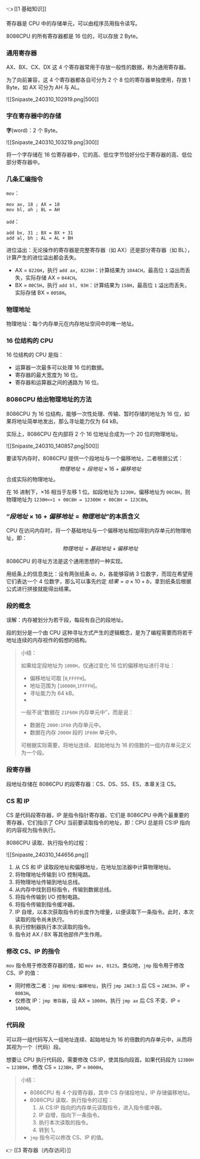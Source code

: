 👈 [[1 基础知识]]

寄存器是 CPU 中的存储单元，可以由程序员用指令读写。

8086CPU 的所有寄存器都是 $16$ 位的，可以存放 $2$ Byte。

### 通用寄存器

AX、BX、CX、DX 这 4 个寄存器常用于存放一般性的数据，称为通用寄存器。

为了向前兼容，这 4 个寄存器都各自可分为 2 个 $8$ 位的寄存器单独使用，存放 $1$ Byte，如 AX 可分为 AH 与 AL。

![[Snipaste_240310_102919.png|500]]

### 字在寄存器中的存储

**字**(word)：2 个 Byte。

![[Snipaste_240310_103219.png|300]]

将一个字存储在 $16$ 位寄存器中，它的高、低位字节恰好分位于寄存器的高、低位部分寄存器中。

### 几条汇编指令

`mov`：

```asmatmel
mov ax, 18 ; AX = 18
mov bl, ah ; BL = AH
```

`add`：

```asmatmel
add bx, 31 ; BX = BX + 31
add al, bh ; AL = AL + BH
```

进位溢出：无论操作的寄存器是完整寄存器（如 AX）还是部分寄存器（如 BL），计算产生的进位溢出都会丢失。

- AX = `8226H`，执行 `add ax, 8226H`：计算结果为 `1044CH`，最高位 `1` 溢出而丢失，实际存储 AX = `044CH`。
- BX = `00C5H`，执行 `add bl, 93H`：计算结果为 `158H`，最高位 `1` 溢出而丢失，实际存储 BX = `0058H`。

### 物理地址

物理地址：每个内存单元在内存地址空间中的唯一地址。

### $16$ 位结构的 CPU

$16$ 位结构的 CPU 是指：

- 运算器一次最多可以处理 $16$ 位的数据。
- 寄存器的最大宽度为 $16$ 位。
- 寄存器和运算器之间的通路为 $16$ 位。

### 8086CPU 给出物理地址的方法

8086CPU 为 $16$ 位结构，能够一次性处理、传输、暂时存储的地址为 $16$ 位，如果将地址简单地发出，那么寻址能力仅为 $64$ kB。

实际上，8086CPU 在内部将 2 个 $16$ 位地址合成为一个 $20$ 位的物理地址。

![[Snipaste_240310_140857.png|500]]

要读写内存时，8086CPU 提供一个段地址与一个偏移地址，二者根据公式：$$物理地址 = 段地址 \times 16 + 偏移地址$$ 合成实际的物理地址。

在 $16$ 进制下，$\times 16$ 相当于左移 $1$ 位。如段地址为 `1230H`，偏移地址为 `00C8H`，则物理地址为 `1230H<<1 + 00C8H = 12300H + 00C8H = 123C8H`。

### “$段地址 \times 16 + 偏移地址 = 物理地址$”的本质含义

CPU 在访问内存时，将一个基础地址与一个偏移地址相加得到内存单元的物理地址，即：$$物理地址 = 基础地址 + 偏移地址$$

8086CPU 的寻址方法是这个通用思想的一种实现。

用纸条上的信息类比：设有两张纸条 $a$，$b$，各能够容纳 $3$ 位数字，而现在希望用它们表达一个 $4$ 位数字，那么可以事先约定 $结果 = a \times 10 + b$，拿到纸条后根据公式进行拼接就能得出结果。

### 段的概念

误解：内存被划分为若干段，每段有自己的段地址。

段的划分是一个由 CPU 这种寻址方式产生的逻辑概念，是为了编程需要而将若干地址连续的内存视作的假想的结构。

> 小结：
> 
> 如果给定段地址为 `1000H`，仅通过变化 $16$ 位的偏移地址进行寻址：
> 
> - 偏移地址可取 $[$`0`$,$`FFFFH`$]$。
> - 地址范围为 $[$`10000H`$,$`1FFFFH`$]$。
> - 寻址能力为 $64$ kB。
> - 
> 
> 一般不说“数据在 `21F60H` 内存单元中”，而是说：
> 
> - 数据在 `2000:1F60` 内存单元中。
> - 数据在内存 `2000H` 段的 `1F60H` 单元中。
> 
> 可根据实际需要，将地址连续、起始地址为 $16$ 的倍数的一组内存单元定义为一个段。

### 段寄存器

段地址存储在 8086CPU 的段寄存器：CS、DS、SS、ES，本章关注 CS。

### CS 和 IP

CS 是代码段寄存器，IP 是指令指针寄存器，它们是 8086CPU 中两个最重要的寄存器，它们指示了 CPU 当前要读取指令的地址，即：CPU 总是将 CS:IP 指向的内容视为指令执行。

8086CPU 读取、执行指令的过程：

![[Snipaste_240310_144656.png]]

1. 从 CS 和 IP 读取段地址和偏移地址，在地址加法器中计算物理地址。
2. 将物理地址传输到 I/O 控制电路。
3. 将物理地址传输到地址总线。
4. 从内存中找到目标指令，传输到数据总线。
5. 将指令传输到 I/O 控制电路。
6. 将指令传输到指令缓冲器。
7. IP 自增，以本次获取指令的长度作为增量，以便读取下一条指令。此时，本次读取的指令尚未执行。
8. 执行控制器执行本次读取的指令。
9. 指令对 AX / BX 等其他部件产生作用。

### 修改 CS、IP 的指令

`mov` 指令用于修改寄存器的值，如 `mov ax, 0123`。类似地，`jmp` 指令用于修改 CS、IP 的值：

- 同时修改二者：`jmp 段地址:偏移地址`，执行 `jmp 2AE3:3` 后 CS = `2AE3H`、IP = `0003H`。
- 仅修改 IP：`jmp 寄存器`，设 AX = `1000H`，执行 `jmp ax` 后 CS 不变、IP = `1000H`。

### 代码段

可以将一组代码写入一组地址连续、起始地址为 $16$ 的倍数的内存单元中，从而将其视为一个（代码）段。

想要让 CPU 执行代码段，需要修改 CS:IP，使其指向段首。如果代码段为 `123B0H` ~ `123B9H`，修改 CS = `123BH`，IP = `0000H`。

> 小结：
> 
> - 8086CPU 有 4 个段寄存器，其中 CS 存储段地址，IP 存储偏移地址。
> - 8086CPU 读取、执行指令的过程：
> 	1. 从 CS:IP 指向的内存单元读取指令，进入指令缓冲器。
> 	2. IP 自增，指向下一条指令。
> 	3. 执行本次读取的指令。
> 	4. 转到 1。
> - `jmp` 指令可以修改 CS、IP 的值。

👉 [[3 寄存器（内存访问）]]